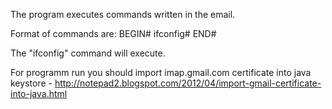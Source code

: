 
The program executes commands written in the email.

Format of commands are:
BEGIN#
ifconfig#
END#

The "ifconfig" command will execute.

For programm run you should import imap.gmail.com certificate into java keystore - http://notepad2.blogspot.com/2012/04/import-gmail-certificate-into-java.html
